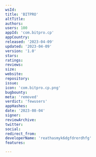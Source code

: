 ```yaml
---
wsId: 
title: 'BITPRO'
altTitle: 
authors: 
users: 100
appId: 'com.bitpro.cp'
appCountry: 
released: '2023-04-09'
updated: '2023-04-09'
version: '1.0'
stars: 
ratings: 
reviews: 
size: 
website: 
repository: 
issue: 
icon: 'com.bitpro.cp.png'
bugbounty: 
meta: 'removed'
verdict: 'fewusers'
appHashes: 
date: '2023-08-04'
signer: 
reviewArchive: 
twitter: 
social: 
redirect_from: 
developerName: 'reathasmyk6dgfdrerdhfg'
features: 

---
```


